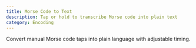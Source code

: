 ```yaml
---
title: Morse Code to Text
description: Tap or hold to transcribe Morse code into plain text
category: Encoding
---
```


Convert manual Morse code taps into plain language with adjustable timing.
